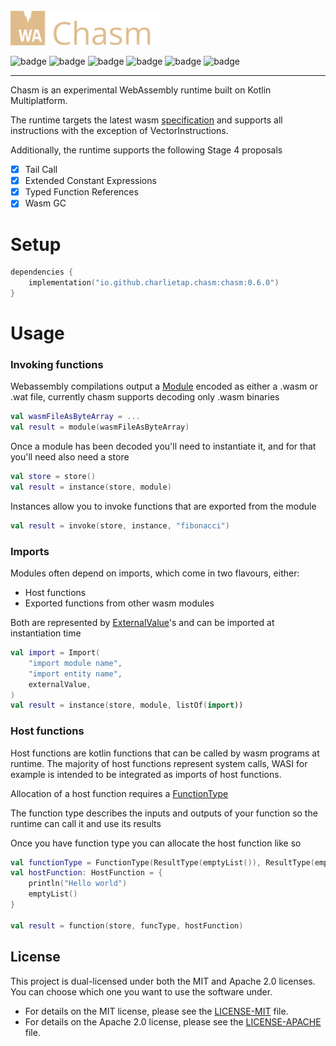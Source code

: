 <br>

<img src="chasm.svg" width="240" alt="chasm logo"/>


![badge][badge-android]
![badge][badge-jvm]
![badge][badge-ios]
![badge][badge-linux]
![badge][badge-mac]
![badge][badge-windows]

---

Chasm is an experimental WebAssembly runtime built on Kotlin Multiplatform.

The runtime targets the latest wasm [specification](https://webassembly.github.io/spec/core/index.html) and supports all instructions with the exception of VectorInstructions.

Additionally, the runtime supports the following Stage 4 proposals

- [x] Tail Call
- [x] Extended Constant Expressions
- [x] Typed Function References
- [x] Wasm GC

# Setup

```kotlin
dependencies {
    implementation("io.github.charlietap.chasm:chasm:0.6.0")
}
```

# Usage

### Invoking functions

Webassembly compilations output a [Module](./ast/src/commonMain/kotlin/io/github/charlietap/chasm/ast/module/Module.kt)
encoded as either a .wasm or .wat file, currently chasm supports decoding only .wasm binaries

```kotlin
val wasmFileAsByteArray = ...
val result = module(wasmFileAsByteArray)
```

Once a module has been decoded you'll need to instantiate it, and for that you'll need also need a store


```kotlin
val store = store()
val result = instance(store, module)
```

Instances allow you to invoke functions that are exported from the module

```kotlin
val result = invoke(store, instance, "fibonacci")
```

### Imports

Modules often depend on imports, which come in two flavours, either:

- Host functions
- Exported functions from other wasm modules

Both are represented by [ExternalValue](executor/runtime/src/commonMain/kotlin/io/github/charlietap/chasm/executor/runtime/instance/ExternalValue.kt)'s and can be imported at instantiation time

```kotlin
val import = Import(
    "import module name",
    "import entity name",
    externalValue,
)
val result = instance(store, module, listOf(import))
```

### Host functions

Host functions are kotlin functions that can be called by wasm programs at runtime.
The majority of host functions represent system calls, WASI for example is intended to be integrated as imports of host functions.

Allocation of a host function requires a [FunctionType](ast/src/commonMain/kotlin/io/github/charlietap/chasm/ast/type/FunctionType.kt)

The function type describes the inputs and outputs of your function so the runtime can call it and use its results

Once you have function type you can allocate the host function like so

```kotlin
val functionType = FunctionType(ResultType(emptyList()), ResultType(emptyList()))
val hostFunction: HostFunction = {
    println("Hello world")
    emptyList()
}

val result = function(store, funcType, hostFunction)
```

## License

This project is dual-licensed under both the MIT and Apache 2.0 licenses. You can choose which one you want to use the software under.

- For details on the MIT license, please see the [LICENSE-MIT](LICENSE-MIT) file.
- For details on the Apache 2.0 license, please see the [LICENSE-APACHE](LICENSE-APACHE) file.

[badge-android]: http://img.shields.io/badge/-android-7DBC39.svg?style=flat
[badge-jvm]: http://img.shields.io/badge/-jvm-9DA993.svg?style=flat
[badge-linux]: http://img.shields.io/badge/-linux-DBB98C.svg?style=flat
[badge-ios]: http://img.shields.io/badge/-ios-E3E8E9.svg?style=flat
[badge-mac]: http://img.shields.io/badge/-macos-AFA189.svg?style=flat
[badge-windows]: http://img.shields.io/badge/-windows-9C7350.svg?style=flat
